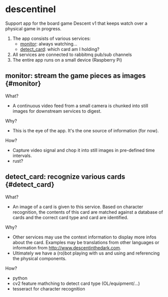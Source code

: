 # descentinel
Support app for the board game Descent v1 that keeps watch over a physical game in progress.

1. The app consists of various services:
    - [monitor](#monitor): always watching...
    - [detect_card](#detect_card): which card am I holding?
1. All services are connected to rabbitmq pub/sub channels
1. The entire app runs on a small device (Raspberry Pi)

## monitor: stream the game pieces as images {#monitor}

What?
- A continuous video feed from a small camera is chunked into still images for downstream services to digest.

Why?
- This is the eye of the app. It's the one source of information (for now).

How?
- Capture video signal and chop it into still images in pre-defined time intervals.
- rust?

## detect_card: recognize various cards {#detect_card}

What? 
- An image of a card is given to this service. Based on character recognition, the contents of this card are matched against a database of cards and the correct card type and card are identified.

Why?
- Other services may use the context information to display more infos about the card. Examples may be translations from other languages or information from http://www.descentinthedark.com.
- Ultimately we have a (ro)bot playing with us and using and referencing the physical components.

How?
- python
- cv2 feature mathching to detect card type (OL/equipment/...)
- tesseract for character recognition
